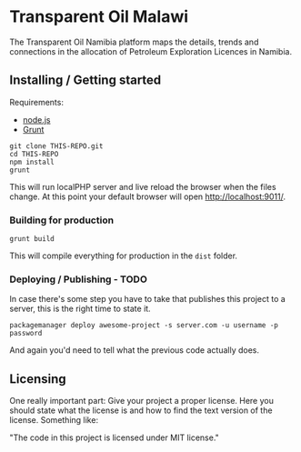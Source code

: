 # Transparent Oil Malawi

The Transparent Oil Namibia platform maps the details, trends and connections in the allocation of Petroleum Exploration Licences in Namibia.

## Installing / Getting started

Requirements:

* [node.js](https://nodejs.org/en/)
* [Grunt](http://gruntjs.com/getting-started)

```shell
git clone THIS-REPO.git
cd THIS-REPO
npm install
grunt
```

This will run localPHP server and live reload the browser when the files change. At this point your default browser will open [http://localhost:9011/](http://localhost:9011/).

### Building for production

```shell
grunt build
```

This will compile everything for production in the `dist` folder.


### Deploying / Publishing - TODO

In case there's some step you have to take that publishes this project to a
server, this is the right time to state it.

```shell
packagemanager deploy awesome-project -s server.com -u username -p password
```

And again you'd need to tell what the previous code actually does.


## Licensing

One really important part: Give your project a proper license. Here you should
state what the license is and how to find the text version of the license.
Something like:

"The code in this project is licensed under MIT license."
